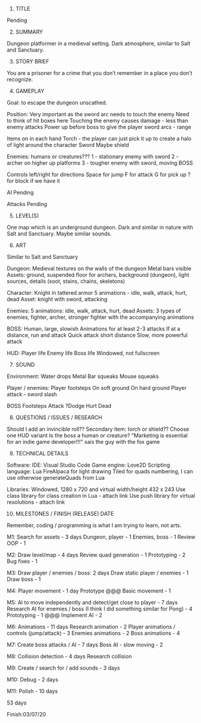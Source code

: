 1. TITLE

Pending

2. SUMMARY

Dungeon platformer in a medieval setting. Dark atmosphere, similar to Salt and Sanctuary.

3. STORY BRIEF

You are a prisoner for a crime that you don’t remember in a place you don’t recognize.

4. GAMEPLAY

Goal: to escape the dungeon unscathed.

Position:
Very important as the sword arc needs to touch the enemy
Need to think of hit boxes here
Touching the enemy causes damage - less than enemy attacks
Power up before boss to give the player sword arcs - range

Items on in each hand
Torch - the player can just pick it up to create a halo of light around the character
Sword
Maybe shield

Enemies: humans or creatures???
1 - stationary enemy with sword
2 - archer on higher up platforms
3 - tougher enemy with sword, moving
BOSS

Controls
left/right for directions
Space for jump
F for attack
G for pick up
? for block if we have it

AI
Pending

Attacks
Pending

5. LEVEL(S)

One map which is an underground dungeon. Dark and similar in nature with Salt and Sanctuary. Maybe similar sounds.

6. ART

Similar to Salt and Sanctuary

Dungeon:
Medieval textures on the walls of the dungeon
Metal bars visible
Assets: ground, suspended floor for archers, background (dungeon), light sources, details (soot, stains, chains, skeletons)

Character:
Knight in tattered armor
5 animations - idle, walk, attack, hurt, dead
Asset: knight with sword, attacking

Enemies:
5 animations: idle, walk, attack, hurt, dead
Assets: 3 types of enemies, fighter, archer, stronger fighter with the accompanying animations

BOSS:
Human, large, slowish
Animations for at least 2-3 attacks
If at a distance, run and attack
Quick attack short distance
Slow, more powerful attack 


HUD:
Player life
Enemy life
Boss life
Windowed, not fullscreen


7. SOUND

Environment:
Water drops
Metal Bar squeaks
Mouse squeaks

Player / enemies:
Player footsteps
On soft ground
On hard ground
Player attack - sword slash

BOSS
Footsteps
Attack
?Dodge
Hurt
Dead


8. QUESTIONS / ISSUES / RESEARCH

Should I add an invincible roll??
Secondary item: torch or shield??
Choose one HUD variant
Is the boss a human or creature?
"Marketing is essential for an indie game developer!!!" sais the guy with the fox game


9. TECHNICAL DETAILS

Software: 
IDE: Visual Studio Code
Game engine: Love2D
Scripting language: Lua
FireAlpaca for light drawing
Tiled for quads numbering, I can use otherwise generateQuads from Lua

Libraries:
Windowed, 1280 x 720 and virtual width/height 432 x 243
Use class library for class creation in Lua - attach link
Use push library for virtual resolutions - attach link

10. MILESTONES / FINISH (RELEASE) DATE

Remember, coding / programming is what I am trying to learn, not arts. 

M1: Search for assets - 3 days
Dungeon, player - 1 
Enemies, boss - 1
Review OOP - 1

M2: Draw level/map - 4 days
Review quad generation - 1
Prototyping - 2
Bug fixes - 1

M3: Draw player / enemies / boss: 2 days
Draw static player / enemies - 1
Draw boss - 1

M4: Player movement - 1 day
Prototype @@@
Basic movement - 1

M5: AI to move independently and detect/get close to player - 7 days
Research AI for enemies / boss (I think I did something similar for Pong) - 4
Prototyping - 1 @@@ 
Implement AI - 2

M6: Animations - 11 days
Research animation - 2
Player animations / controls (jump/attack) - 3 
Enemies animations - 2
Boss animations - 4

M7: Create boss attacks / AI - 7 days
Boss AI - slow moving - 2

M8: Collision detection - 4 days
Research collision

M9: Create / search for / add sounds - 3 days

M10: Debug - 2 days

M11: Polish - 10 days

53 days

Finish:03/07/20
